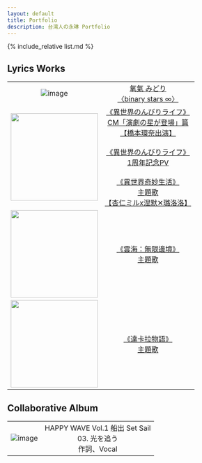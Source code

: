```yaml
---
layout: default
title: Portfolio
description: 台湾人の永琳 Portfolio
---
```


{% include_relative list.md %}

## Lyrics Works

|       |       |
| :---: | :---: |
| ![image](https://drive.google.com/thumbnail?id=1vIDS_W83aFQhJGKmIXdWKwtSFl3-a5sB&sz=w200) | [氧氣 みどり<br/>〈binary stars ∞〉](https://youtu.be/bt9NPjRFsPI) |
| <img src="img/collaborative/isekai.jpeg" width="200"/> | [《異世界のんびりライフ》<br/>CM「演劇の星が登場」篇<br/>【橋本環奈出演】](https://youtu.be/GvO1zJRExtY)<br/><br/>[《異世界のんびりライフ》<br/>1周年記念PV](https://youtu.be/v-p_nU694f8)<br/><br/>[《異世界奇妙生活》<br/>主題歌<br/>【杏仁ミルx涅默✕璐洛洛】](https://www.youtube.com/watch?v=48wDGhrTiXM) |
| <img src="img/collaborative/seaofclouds.jpg" width="200"/> | [《雲海：無限邊境》<br/>主題歌](https://www.youtube.com/watch?v=HafK8DmClTo) |
| <img src="img/collaborative/takara.jpg" width="200"/> | [《達卡拉物語》<br/>主題歌](https://www.youtube.com/watch?v=AzUZRHQiAp4) |


## Collaborative Album

|       |       |
| :---: | :---: |
| ![image](img/collaborative/comp_album_1.jpg) | HAPPY WAVE Vol.1 船出 Set Sail<br/>03. 光を追う<br/>作詞、Vocal |
